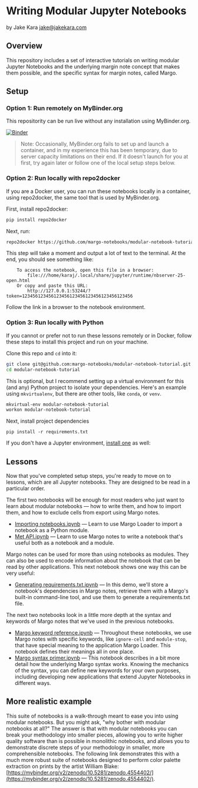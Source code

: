 # Writing Modular Jupyter Notebooks

by Jake Kara <jake@jakekara.com>

## Overview

This repository includes a set of interactive tutorials on writing modular Jupyter Notebooks and the underlying margin note concept that makes them possible, and the specific syntax for margin notes, called Margo.

## Setup

### Option 1: Run remotely on MyBinder.org

This repositority can be run live without any installation using MyBinder.org.

[![Binder](https://mybinder.org/badge_logo.svg)](https://mybinder.org/v2/gh/margo-notebooks/modular-notebook-tutorial/HEAD?filepath=README.ipynb)

> Note: Occasionally, MyBinder.org fails to set up and launch a container, and in my experience this has been temporary, due to server capacity limitations on their end. If it doesn't launch for you at first, try again later or follow one of the local setup steps below.

### Option 2: Run locally with repo2docker

If you are a Docker user, you can run these notebooks locally in a container, using repo2docker, the same tool that is used by MyBinder.org.

First, install repo2docker:

```bash
pip install repo2docker
```

Next, run:

```bash
repo2docker https://github.com/margo-notebooks/modular-notebook-tutorial
```

This step will take a moment and output a lot of text to the terminal. At the end, you should see something like:

```
    To access the notebook, open this file in a browser:
        file:///home/karaj/.local/share/jupyter/runtime/nbserver-25-open.html
    Or copy and paste this URL:
        http://127.0.0.1:53244/?token=123456123456123456123456123456123456123456
```

Follow the link in a browser to the notebook environment.

### Option 3: Run locally with Python

If you cannot or prefer not to run these lessons remotely or in Docker, follow these steps to install this project and run on your machine.

Clone this repo and `cd` into it:

```bash
git clone git@github.com:margo-notebooks/modular-notebook-tutorial.git
cd modular-notebook-tutorial
```

This is optional, but I recommend setting up a virtual environment for this (and any) Python project to isolate your dependencies. Here's an example using `mkvirtualenv`, but there are other tools, like `conda`, or `venv`.

```bash
mkvirtual-env modular-notebook-tutorial
workon modular-notebook-tutorial
```

Next, install project dependencies

```
pip install -r requirements.txt
```

If you don't have a Jupyter environment, [install one](https://jupyter.org/install) as well: 


## Lessons

Now that you've completed setup steps, you're ready to move on to lessons, which are all Jupyter notebooks. They are designed to be read in a particular order.

The first two notebooks will be enough for most readers who just want to learn about modular notebooks — how to write them, and how to import them, and how to exclude cells from export using Margo notes.

* [Importing notebooks.ipynb](./Importing%20Notebooks.ipynb) — Learn to use Margo Loader to import a notebook as a Python module.
* [Met API.ipynb](./Met%20API.ipynb) — Learn to use Margo notes to write a notebook that's useful both as a notebook and a module.

Margo notes can be used for more than using notebooks as modules. They can also be used to encode information about the notebook that can be read by other applications. This next notebook shows one way this can be very useful:

* [Generating requirements.txt.ipynb](./Generating%20requirements.txt.ipynb) — In this demo, we'll store a notebook's dependencies in Margo notes, retrieve them with a Margo's built-in command-line tool, and use them to generate a requirements.txt file.

The next two notebooks look in a little more depth at the syntax and keywords of Margo notes that we've used in the previous notebooks.

* [Margo keyword reference.ipynb](./Margo%20keyword%20reference.ipynb) — Throughout these notebooks, we use Margo notes with specific keywords, like `ignore-cell` and `module-stop`, that have special meaning to the application Margo Loader. This notebook defines their meanings all in one place.
* [Margo syntax primer.ipynb](./Margo%20syntax%20primer.ipynb) — This notebook describes in a bit more detail how the underlying Margo syntax works. Knowing the mechanics of the syntax, you can define new keywords for your own purposes, including developing new applications that extend Jupyter Notebooks in different ways.

## More realistic example

This suite of notebooks is a walk-through meant to ease you into using modular notebooks. But you might ask, "why bother with modular notebooks at all?" The answer is that with modular notebooks you can break your methodology into smaller pieces, allowing you to write higher quality software than is possible in monolithic notebooks, and allows you to demonstrate discrete steps of your methodology in smaller, more comprehensible notebooks. The following link demonstrates this with a much more robust suite of notebooks designed to perform color palette extraction on prints by the artist William Blake: [https://mybinder.org/v2/zenodo/10.5281/zenodo.4554402/](https://mybinder.org/v2/zenodo/10.5281/zenodo.4554402/).
